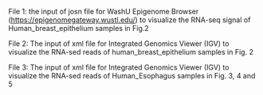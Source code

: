 File 1: the input of josn file for WashU Epigenome Browser (https://epigenomegateway.wustl.edu/) to visualize the RNA-seq signal of Human_breast_epithelium samples in Fig.2

File 2: The input of xml file for Integrated Genomics Viewer (IGV) to visualize the RNA-sed reads of human_breast_epithelium samples in Fig. 2

File 3: The input of xml file for Integrated Genomics Viewer (IGV) to visualize the RNA-sed reads of Human_Esophagus samples in Fig. 3, 4 and 5

